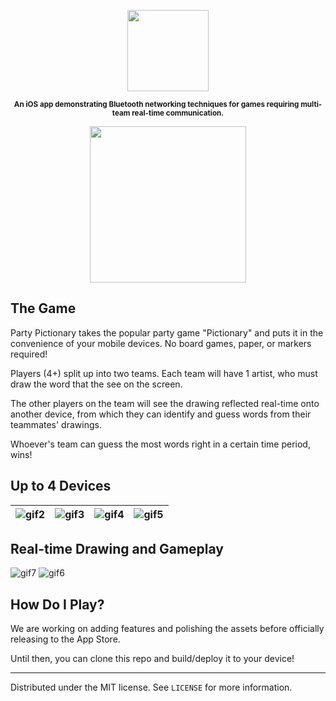 <p align="center">
    <img src="https://rawgit.com/andyyu/party-pictionary/master/m117-project/Assets.xcassets/misc/party-pictionary-logo.png"
         height="130">
</p>
<p align="center"><sup><strong>An iOS app demonstrating Bluetooth networking techniques for games requiring multi-team real-time communication. </strong></sup></p>

<p align="center">
    <img src="https://rawgit.com/andyyu/party-pictionary/master/m117-project/Assets.xcassets/misc/gif1.gif"
         height="250">
</p>

## The Game
Party Pictionary takes the popular party game "Pictionary" and puts it in the convenience of your mobile devices. No board games, paper, or markers required!

Players (4+) split up into two teams. Each team will have 1 artist, who must draw the word that the see on the screen. 

The other players on the team will see the drawing reflected real-time onto another device, from which they can identify and guess words from their teammates' drawings.

Whoever's team can guess the most words right in a certain time period, wins!

## Up to 4 Devices

| ![gif2](https://rawgit.com/andyyu/party-pictionary/master/m117-project/Assets.xcassets/misc/gif2.gif) | ![gif3](https://rawgit.com/andyyu/party-pictionary/master/m117-project/Assets.xcassets/misc/gif3.gif) | ![gif4](https://rawgit.com/andyyu/party-pictionary/master/m117-project/Assets.xcassets/misc/gif4.gif) | ![gif5](https://rawgit.com/andyyu/party-pictionary/master/m117-project/Assets.xcassets/misc/gif5.gif) |
|:---:|:---:|:---:|:---:|

## Real-time Drawing and Gameplay

![gif7](https://rawgit.com/andyyu/party-pictionary/master/m117-project/Assets.xcassets/misc/gif7.gif) ![gif6](https://rawgit.com/andyyu/party-pictionary/master/m117-project/Assets.xcassets/misc/gif6.gif)

## How Do I Play? 

We are working on adding features and polishing the assets before officially releasing to the App Store. 

Until then, you can clone this repo and build/deploy it to your device!

___
Distributed under the MIT license. See ``LICENSE`` for more information.